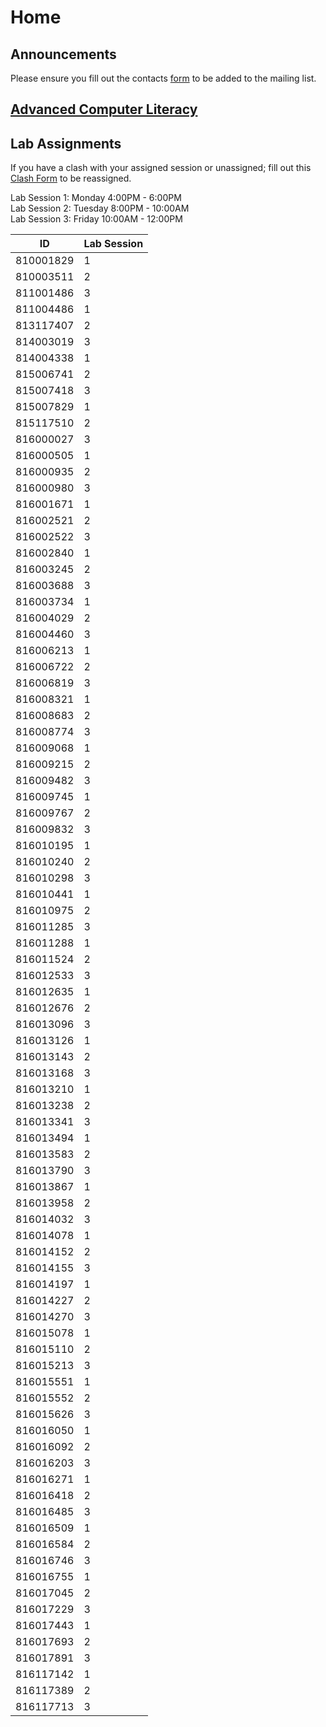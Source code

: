# Home
## Announcements

Please ensure you fill out the contacts <a href="https://docs.google.com/forms/d/e/1FAIpQLScg2h4NkJNOYQglwUAJrqAbgBCysFj8a3hjLmxsPUjUd5V5kw/viewform?usp=sf_link">form</a> to be added to the mailing list.

## [Advanced Computer Literacy](https://docs.google.com/document/d/1dDqwOBqGi9j5LS66CE3BWI-uV09s1A0WTi7cuG2jCqY/edit?usp=sharing)

## Lab Assignments
If you have a clash with your assigned session or unassigned; fill out this <a target="_blank" href="https://docs.google.com/forms/d/e/1FAIpQLSehOg8Au1EqA77abtOZ_DZ0YIUbYCGN7VkCqQ0giEQ4I0XFeA/viewform?usp=sf_link">Clash Form</a> to be reassigned.

Lab Session 1: Monday 4:00PM - 6:00PM <br/>
Lab Session 2: Tuesday 8:00PM - 10:00AM <br/>
Lab Session 3: Friday 10:00AM - 12:00PM

| ID        | Lab Session |
|-----------|-------------|
| 810001829 | 1           |
| 810003511 | 2           |
| 811001486 | 3           |
| 811004486 | 1           |
| 813117407 | 2           |
| 814003019 | 3           |
| 814004338 | 1           |
| 815006741 | 2           |
| 815007418 | 3           |
| 815007829 | 1           |
| 815117510 | 2           |
| 816000027 | 3           |
| 816000505 | 1           |
| 816000935 | 2           |
| 816000980 | 3           |
| 816001671 | 1           |
| 816002521 | 2           |
| 816002522 | 3           |
| 816002840 | 1           |
| 816003245 | 2           |
| 816003688 | 3           |
| 816003734 | 1           |
| 816004029 | 2           |
| 816004460 | 3           |
| 816006213 | 1           |
| 816006722 | 2           |
| 816006819 | 3           |
| 816008321 | 1           |
| 816008683 | 2           |
| 816008774 | 3           |
| 816009068 | 1           |
| 816009215 | 2           |
| 816009482 | 3           |
| 816009745 | 1           |
| 816009767 | 2           |
| 816009832 | 3           |
| 816010195 | 1           |
| 816010240 | 2           |
| 816010298 | 3           |
| 816010441 | 1           |
| 816010975 | 2           |
| 816011285 | 3           |
| 816011288 | 1           |
| 816011524 | 2           |
| 816012533 | 3           |
| 816012635 | 1           |
| 816012676 | 2           |
| 816013096 | 3           |
| 816013126 | 1           |
| 816013143 | 2           |
| 816013168 | 3           |
| 816013210 | 1           |
| 816013238 | 2           |
| 816013341 | 3           |
| 816013494 | 1           |
| 816013583 | 2           |
| 816013790 | 3           |
| 816013867 | 1           |
| 816013958 | 2           |
| 816014032 | 3           |
| 816014078 | 1           |
| 816014152 | 2           |
| 816014155 | 3           |
| 816014197 | 1           |
| 816014227 | 2           |
| 816014270 | 3           |
| 816015078 | 1           |
| 816015110 | 2           |
| 816015213 | 3           |
| 816015551 | 1           |
| 816015552 | 2           |
| 816015626 | 3           |
| 816016050 | 1           |
| 816016092 | 2           |
| 816016203 | 3           |
| 816016271 | 1           |
| 816016418 | 2           |
| 816016485 | 3           |
| 816016509 | 1           |
| 816016584 | 2           |
| 816016746 | 3           |
| 816016755 | 1           |
| 816017045 | 2           |
| 816017229 | 3           |
| 816017443 | 1           |
| 816017693 | 2           |
| 816017891 | 3           |
| 816117142 | 1           |
| 816117389 | 2           |
| 816117713 | 3           |